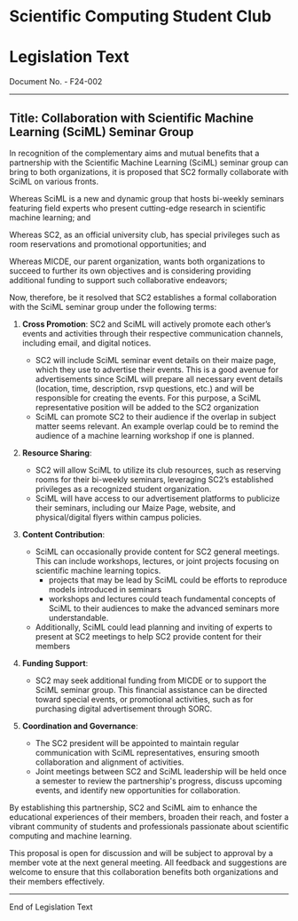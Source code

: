 # Scientific Computing Student Club

# Legislation Text
Document No. - F24-002

---

Title: Collaboration with Scientific Machine Learning (SciML) Seminar Group
---

In recognition of the complementary aims and mutual benefits that a partnership with the Scientific Machine Learning (SciML) seminar group can bring to both organizations, it is proposed that SC2 formally collaborate with SciML on various fronts.

Whereas SciML is a new and dynamic group that hosts bi-weekly seminars featuring field experts who present cutting-edge research in scientific machine learning; and

Whereas SC2, as an official university club, has special privileges such as room reservations and promotional opportunities; and

Whereas MICDE, our parent organization, wants both organizations to succeed to further its own objectives and is considering providing additional funding to support such collaborative endeavors;

Now, therefore, be it resolved that SC2 establishes a formal collaboration with the SciML seminar group under the following terms:

1. **Cross Promotion**: SC2 and SciML will actively promote each other’s events and activities through their respective communication channels, including email, and digital notices.
   
   - SC2 will include SciML seminar event details on their maize page, which they use to advertise their events. This is a good avenue for advertisements since  SciML will prepare all necessary event details (location, time, description, rsvp questions, etc.) and will be responsible for creating the events. For this purpose, a SciML representative position will be added to the SC2 organization
   - SciML can promote SC2 to their audience if the overlap in subject matter seems relevant. An example overlap could be to remind the audience of a machine learning workshop if one is planned.
2. **Resource Sharing**:
   
   - SC2 will allow SciML to utilize its club resources, such as reserving rooms for their bi-weekly seminars, leveraging SC2’s established privileges as a recognized student organization.
   - SciML will have access to our advertisement platforms to publicize their seminars, including our Maize Page, website, and physical/digital flyers within campus policies.
   
3. **Content Contribution**:
   
   - SciML can occasionally provide content for SC2 general meetings. This can include workshops, lectures, or joint projects focusing on scientific machine learning topics.
      - projects that may be lead by SciML could be efforts to reproduce models introduced in seminars
      - workshops and lectures could teach fundamental concepts of SciML to their audiences to make the advanced seminars more understandable.
   - Additionally, SciML could lead planning and inviting of experts to present at SC2 meetings to help SC2 provide content for their members
   
4. **Funding Support**: 
   
   - SC2 may seek additional funding from MICDE or to support the SciML seminar group. This financial assistance can be directed toward special events, or promotional activities, such as for purchasing digital advertisement through SORC.

5. **Coordination and Governance**: 
   
   - The SC2 president will be appointed to maintain regular communication with SciML representatives, ensuring smooth collaboration and alignment of activities.
   - Joint meetings between SC2 and SciML leadership will be held once a semester to review the partnership's progress, discuss upcoming events, and identify new opportunities for collaboration.

By establishing this partnership, SC2 and SciML aim to enhance the educational experiences of their members, broaden their reach, and foster a vibrant community of students and professionals passionate about scientific computing and machine learning.

This proposal is open for discussion and will be subject to approval by a member vote at the next general meeting. All feedback and suggestions are welcome to ensure that this collaboration benefits both organizations and their members effectively.

---

End of Legislation Text